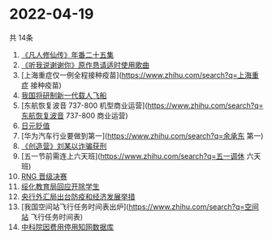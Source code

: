 # 2022-04-19
  共 14条

  <!-- BEGIN -->
  <!-- 最后更新时间:Tue Apr 19 2022 08:15:56 GMT+0000 (Coordinated Universal Time) -->
  1. [《凡人修仙传》年番二十五集](https://www.zhihu.com/search?q=凡人修仙传之魔道争锋二十五集)
1. [《听我说谢谢你》原作恳请适时使用歌曲](https://www.zhihu.com/search?q=听我说谢谢你原作发声)
1. [上海重症仅一例全程接种疫苗](https://www.zhihu.com/search?q=上海重症 接种疫苗)
1. [我国将研制新一代载人飞船](https://www.zhihu.com/search?q=我国将研制新一代载人飞船)
1. [东航恢复波音 737-800 机型商业运营](https://www.zhihu.com/search?q=东航恢复波音 737-800 商业运营)
1. [日元贬值](https://www.zhihu.com/search?q=日元贬值)
1. [华为汽车行业要做到第一](https://www.zhihu.com/search?q=余承东 第一)
1. [《创造营》刘某以诈骗获刑](https://www.zhihu.com/search?q=刘丞以诈骗)
1. [五一节前需连上六天班](https://www.zhihu.com/search?q=五一调休 六天班)
1. [RNG 晋级决赛](https://www.zhihu.com/search?q=rng)
1. [绥化教育局回应开除学生](https://www.zhihu.com/search?q=绥化教育局回应)
1. [央行外汇局出台防疫和经济发展举措](https://www.zhihu.com/search?q=央行外汇局出台举措)
1. [我国空间站飞行任务时间表出炉](https://www.zhihu.com/search?q=空间站 飞行任务时间表)
1. [中科院因费用停用知网数据库](https://www.zhihu.com/search?q=中科院停用知网数据库)
  <!-- END -->
  